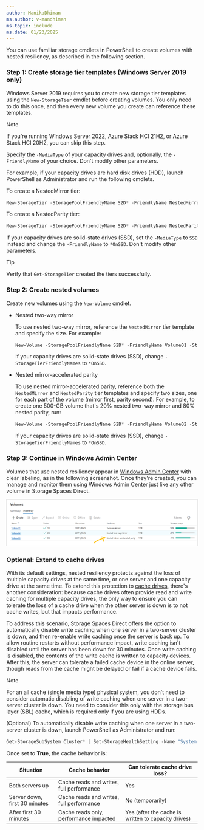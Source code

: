 ```yaml
---
author: ManikaDhiman
ms.author: v-mandhiman
ms.topic: include
ms.date: 01/23/2025
---
```


You can use familiar storage cmdlets in PowerShell to create volumes with nested resiliency, as described in the following section.

### Step 1: Create storage tier templates (Windows Server 2019 only)

Windows Server 2019 requires you to create new storage tier templates using the `New-StorageTier` cmdlet before creating volumes. You only need to do this once, and then every new volume you create can reference these templates.

> [!NOTE]
> If you're running Windows Server 2022, Azure Stack HCI 21H2, or Azure Stack HCI 20H2, you can skip this step.

Specify the `-MediaType` of your capacity drives and, optionally, the `-FriendlyName` of your choice. Don't modify other parameters.

For example, if your capacity drives are hard disk drives (HDD), launch PowerShell as Administrator and run the following cmdlets.

To create a NestedMirror tier:

```PowerShell
New-StorageTier -StoragePoolFriendlyName S2D* -FriendlyName NestedMirrorOnHDD -ResiliencySettingName Mirror -MediaType HDD -NumberOfDataCopies 4
```
To create a NestedParity tier:
```powershell
New-StorageTier -StoragePoolFriendlyName S2D* -FriendlyName NestedParityOnHDD -ResiliencySettingName Parity -MediaType HDD -NumberOfDataCopies 2 -PhysicalDiskRedundancy 1 -NumberOfGroups 1 -FaultDomainAwareness StorageScaleUnit -ColumnIsolation PhysicalDisk
```
If your capacity drives are solid-state drives (SSD), set the `-MediaType` to `SSD` instead and change the `-FriendlyName` to `*OnSSD`. Don't modify other parameters.

> [!TIP]
> Verify that `Get-StorageTier` created the tiers successfully.

### Step 2: Create nested volumes

Create new volumes using the `New-Volume` cmdlet.

- Nested two-way mirror

    To use nested two-way mirror, reference the `NestedMirror` tier template and specify the size. For example:

    ```PowerShell
    New-Volume -StoragePoolFriendlyName S2D* -FriendlyName Volume01 -StorageTierFriendlyNames NestedMirrorOnHDD -StorageTierSizes 500GB
    ```

    If your capacity drives are solid-state drives (SSD), change `-StorageTierFriendlyNames` to `*OnSSD`.

- Nested mirror-accelerated parity

    To use nested mirror-accelerated parity, reference both the `NestedMirror` and `NestedParity` tier templates and specify two sizes, one for each part of the volume (mirror first, parity second). For example, to create one 500-GB volume that's 20% nested two-way mirror and 80% nested parity, run:

    ```PowerShell
    New-Volume -StoragePoolFriendlyName S2D* -FriendlyName Volume02 -StorageTierFriendlyNames NestedMirrorOnHDD, NestedParityOnHDD -StorageTierSizes 100GB, 400GB
    ```

    If your capacity drives are solid-state drives (SSD), change `-StorageTierFriendlyNames` to `*OnSSD`.

### Step 3: Continue in Windows Admin Center

Volumes that use nested resiliency appear in [Windows Admin Center](/windows-server/manage/windows-admin-center/overview) with clear labeling, as in the following screenshot. Once they're created, you can manage and monitor them using Windows Admin Center just like any other volume in Storage Spaces Direct.

![Volume management in Windows Admin Center.](media/create-volumes-with-nested-resiliency/windows-admin-center.png)

### Optional: Extend to cache drives

With its default settings, nested resiliency protects against the loss of multiple capacity drives at the same time, or one server and one capacity drive at the same time. To extend this protection to [cache drives](/azure-stack/hci/concepts/cache), there's another consideration: because cache drives often provide read and write caching for multiple capacity drives, the only way to ensure you can tolerate the loss of a cache drive when the other server is down is to not cache writes, but that impacts performance.

To address this scenario, Storage Spaces Direct offers the option to automatically disable write caching when one server in a two-server cluster is down, and then re-enable write caching once the server is back up. To allow routine restarts without performance impact, write caching isn't disabled until the server has been down for 30 minutes. Once write caching is disabled, the contents of the write cache is written to capacity devices. After this, the server can tolerate a failed cache device in the online server, though reads from the cache might be delayed or fail if a cache device fails.

> [!NOTE]
> For an all cache (single media type) physical system, you don't need to consider automatic disabling of write caching when one server in a two-server cluster is down. You need to consider this only with the storage bus layer (SBL) cache, which is required only if you are using HDDs.

(Optional) To automatically disable write caching when one server in a two-server cluster is down, launch PowerShell as Administrator and run:

```PowerShell
Get-StorageSubSystem Cluster* | Set-StorageHealthSetting -Name "System.Storage.NestedResiliency.DisableWriteCacheOnNodeDown.Enabled" -Value "True"
```

Once set to **True**, the cache behavior is:

| Situation | Cache behavior | Can tolerate cache drive loss? |
|--|--|--|
| Both servers up | Cache reads and writes, full performance | Yes |
| Server down, first 30 minutes | Cache reads and writes, full performance | No (temporarily) |
| After first 30 minutes | Cache reads only, performance impacted | Yes (after the cache is written to capacity drives) |                       |